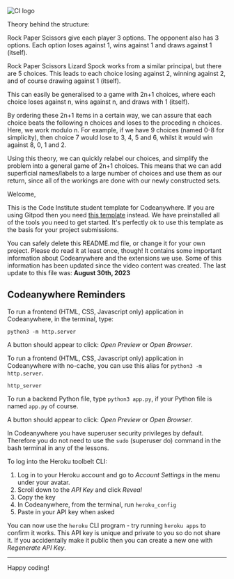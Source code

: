 ![CI logo](https://codeinstitute.s3.amazonaws.com/fullstack/ci_logo_small.png)


Theory behind the structure:

Rock Paper Scissors give each player 3 options. The opponent also has 3 options. Each option loses against 1, wins against 1 and draws against 1 (itself).

Rock Paper Scissors Lizard Spock works from a similar principal, but there are 5 choices. This leads to each choice losing against 2, winning against 2, and of course drawing against 1 (itself).

This can easily be generalised to a game with 2n+1 choices, where each choice loses against n, wins against n, and draws with 1 (itself).

By ordering these 2n+1 items in a certain way, we can assure that each choice beats the following n choices and loses to the proceding n choices. Here, we work modulo n. For example, if we have 9 choices (named 0-8 for simplicity), then choice 7 would lose to 3, 4, 5 and 6, whilst it would win against 8, 0, 1 and 2.

Using this theory, we can quickly relabel our choices, and simplify the problem into a general game of 2n+1 choices. This means that we can add superficial names/labels to a large number of choices and use them as our return, since all of the workings are done with our newly constructed sets.


Welcome,

This is the Code Institute student template for Codeanywhere. If you are using Gitpod then you need [this template](https://github.com/Code-Institute-Org/gitpod-full-template) instead.  We have preinstalled all of the tools you need to get started. It's perfectly ok to use this template as the basis for your project submissions.

You can safely delete this README.md file, or change it for your own project. Please do read it at least once, though! It contains some important information about Codeanywhere and the extensions we use. Some of this information has been updated since the video content was created. The last update to this file was: **August 30th, 2023**

## Codeanywhere Reminders

To run a frontend (HTML, CSS, Javascript only) application in Codeanywhere, in the terminal, type:

`python3 -m http.server`

A button should appear to click: _Open Preview_ or _Open Browser_.

To run a frontend (HTML, CSS, Javascript only) application in Codeanywhere with no-cache, you can use this alias for `python3 -m http.server`.

`http_server`

To run a backend Python file, type `python3 app.py`, if your Python file is named `app.py` of course.

A button should appear to click: _Open Preview_ or _Open Browser_.

In Codeanywhere you have superuser security privileges by default. Therefore you do not need to use the `sudo` (superuser do) command in the bash terminal in any of the lessons.

To log into the Heroku toolbelt CLI:

1. Log in to your Heroku account and go to _Account Settings_ in the menu under your avatar.
2. Scroll down to the _API Key_ and click _Reveal_
3. Copy the key
4. In Codeanywhere, from the terminal, run `heroku_config`
5. Paste in your API key when asked

You can now use the `heroku` CLI program - try running `heroku apps` to confirm it works. This API key is unique and private to you so do not share it. If you accidentally make it public then you can create a new one with _Regenerate API Key_.

---

Happy coding!
